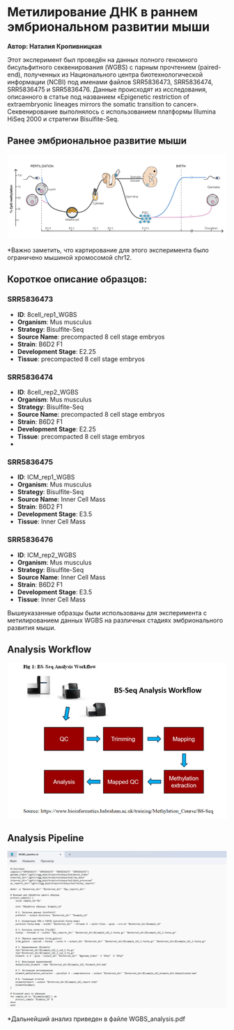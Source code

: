 # Метилирование ДНК в раннем эмбриональном развитии мыши

**Автор: Наталия Кропивницкая**

Этот эксперимент был проведён на данных полного геномного бисульфитного секвенирования (WGBS) с парным прочтением (paired-end), полученных из Национального центра биотехнологической информации (NCBI) под именами файлов SRR5836473, SRR5836474, SRR5836475 и SRR5836476. Данные происходят из исследования, описанного в статье под названием «Epigenetic restriction of extraembryonic lineages mirrors the somatic transition to cancer». Секвенирование выполнялось с использованием платформы Illumina HiSeq 2000 и стратегии Bisulfite-Seq.

## Ранее эмбриональное развитие мыши
![Динамика метилирования ДНК во время эмбрионального развития мыши.](img/DNA_methylation_reprogramming.png)

*Важно заметить, что картирование для этого эксперимента было ограничено мышиной хромосомой chr12.

## Короткое описание образцов:

### SRR5836473
- **ID**: 8cell_rep1_WGBS
- **Organism**: Mus musculus
- **Strategy**: Bisulfite-Seq
- **Source Name**: 	precompacted 8 cell stage embryos
- **Strain**: B6D2 F1
- **Development Stage**: E2.25
- **Tissue**: precompacted 8 cell stage embryos

### SRR5836474
- **ID**: 8cell_rep2_WGBS
- **Organism**: Mus musculus
- **Strategy**: Bisulfite-Seq
- **Source Name**: 	precompacted 8 cell stage embryos
- **Strain**: B6D2 F1
- **Development Stage**: E2.25
- **Tissue**: precompacted 8 cell stage embryos
- 
### SRR5836475
- **ID**: ICM_rep1_WGBS
- **Organism**: Mus musculus
- **Strategy**: Bisulfite-Seq
- **Source Name**: Inner Cell Mass
- **Strain**: B6D2 F1
- **Development Stage**: E3.5
- **Tissue**: Inner Cell Mass

### SRR5836476
- **ID**: ICM_rep2_WGBS
- **Organism**: Mus musculus
- **Strategy**: Bisulfite-Seq
- **Source Name**: Inner Cell Mass
- **Strain**: B6D2 F1
- **Development Stage**: E3.5
- **Tissue**: Inner Cell Mass

Вышеуказанные образцы были использованы для эксперимента с метилированием данных WGBS на различных стадиях эмбрионального развития мыши.

## Analysis Workflow
![Analysis Workflow](img/workflow.png)

## Analysis Pipeline
![Pipeline](img/pipeline.png)

*Дальнейший анализ приведен в файле WGBS_analysis.pdf


